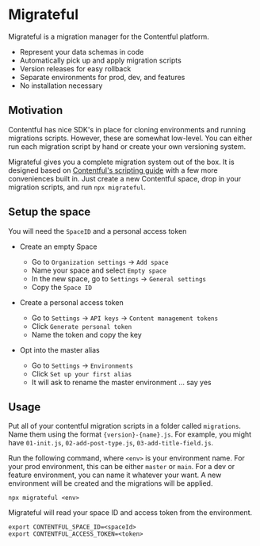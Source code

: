 # Migrateful

Migrateful is a migration manager for the Contentful platform. 

* Represent your data schemas in code
* Automatically pick up and apply migration scripts
* Version releases for easy rollback
* Separate environments for prod, dev, and features
* No installation necessary

## Motivation

Contentful has nice SDK's in place for cloning environments and running migrations scripts.
However, these are somewhat low-level.
You can either run each migration script by hand or create your own versioning system.

Migrateful gives you a complete migration system out of the box.
It is designed based on [Contentful's scripting guide](https://www.contentful.com/developers/docs/tutorials/cli/scripting-migrations/) with a few more conveniences built in.
Just create a new Contentful space, drop in your migration scripts, and run `npx migrateful`.

## Setup the space

You will need the `SpaceID` and a personal access token

* Create an empty Space
    * Go to `Organization settings` &rightarrow; `Add space`
    * Name your space and select `Empty space`
    * In the new space, go to `Settings` &rightarrow; `General settings`
    * Copy the `Space ID`

* Create a personal access token
    * Go to `Settings` &rightarrow; `API keys` &rightarrow; `Content management tokens`
    * Click `Generate personal token`
    * Name the token and copy the key

* Opt into the master alias
    * Go to `Settings` &rightarrow; `Environments`
    * Click `Set up your first alias`
    * It will ask to rename the master environment ... say yes


## Usage

Put all of your contentful migration scripts in a folder called `migrations`. 
Name them using the format `{version}-{name}.js`.
For example, you might have `01-init.js`, `02-add-post-type.js`, `03-add-title-field.js`.

Run the following command, where `<env>` is your environment name.
For your prod environment, this can be either `master` or `main`.
For a dev or feature environment, you can name it whatever your want.
A new environment will be created and the migrations will be applied.

```
npx migrateful <env>
```

Migrateful will read your space ID and access token from the environment.

```
export CONTENTFUL_SPACE_ID=<spaceId>
export CONTENTFUL_ACCESS_TOKEN=<token>
```